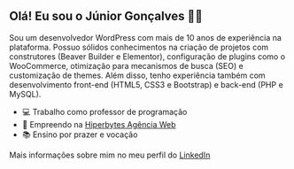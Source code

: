 ## Olá! Eu sou o Júnior Gonçalves 👋🏻

Sou um desenvolvedor WordPress com mais de 10 anos de experiência na plataforma. Possuo sólidos conhecimentos na criação de projetos com construtores (Beaver Builder e Elementor), configuração de plugins como o WooCommerce, otimização para mecanismos de busca (SEO) e customização de themes. Além disso, tenho experiência também com desenvolvimento front-end (HTML5, CSS3 e Bootstrap) e back-end (PHP e MySQL).

- 💻 Trabalho como professor de programação
- 🚀 Empreendo na [Hiperbytes Agência Web](https://hiperbytes.com.br/)
- 📚 Ensino por prazer e vocação

Mais informações sobre mim no meu perfil do [LinkedIn](https://www.linkedin.com/in/jrgoncalves85/)
